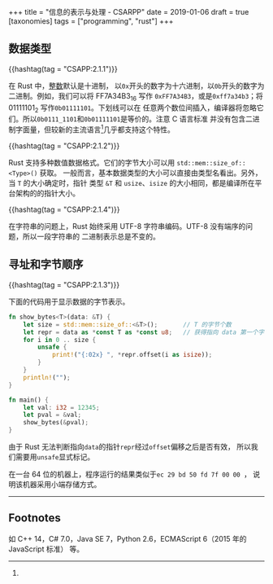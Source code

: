 +++
title = "信息的表示与处理 - CSARPP"
date = 2019-01-06
draft = true
[taxonomies]
tags = ["programming", "rust"]
+++

<!-- more -->


## 数据类型

{{hashtag(tag = "CSAPP:2.1.1")}}

在 Rust 中，[整数](https://doc.rust-lang.org/reference/tokens.html#number-literals)默认是十进制，
以`0x`开头的数字为十六进制，以`0b`开头的数字为二进制。例如，我们可以将 FF7A34B3<sub>16</sub> 写作
`0xFF7A34B3`，或是`0xff7a34b3`；将 01111101<sub>2</sub> 写作`0b01111101`。下划线可以在
任意两个数位间插入，编译器将忽略它们。所以`0b0111_1101`和`0b01111101`是等价的。注意 C 语言标准
并没有包含二进制字面量，但较新的主流语言[^newer-lang]几乎都支持这个特性。

{{hashtag(tag = "CSAPP:2.1.2")}}

Rust 支持多种数值数据格式。它们的字节大小可以用 `std::mem::size_of::<Type>()` 获取。
一般而言，基本数据类型的大小可以直接由类型名看出。另外，当 `T` 的大小确定时，指针
类型 `&T` 和 `usize`、`isize` 的大小相同，都是编译所在平台架构的的指针大小。

{{hashtag(tag = "CSAPP:2.1.4")}}

在字符串的问题上，Rust 始终采用 UTF-8 字符串编码。UTF-8 没有端序的问题，所以一段字符串的
二进制表示总是不变的。

## 寻址和字节顺序

{{hashtag(tag = "CSAPP:2.1.3")}}

下面的代码用于显示数据的字节表示。

``` rust
fn show_bytes<T>(data: &T) {
    let size = std::mem::size_of::<&T>();       // T 的字节个数
    let repr = data as *const T as *const u8;   // 获得指向 data 第一个字节的指针
    for i in 0 .. size {
        unsafe {
            print!("{:02x} ", *repr.offset(i as isize));
        }
    }
    println!("");
}

fn main() {
    let val: i32 = 12345;
    let pval = &val;
    show_bytes(&pval);
}
```

由于 Rust 无法判断指向`data`的指针`repr`经过`offset`偏移之后是否有效，
所以我们需要用`unsafe`显式标记。

在一台 64 位的机器上，程序运行的结果类似于`ec 29 bd 50 fd 7f 00 00 `，
说明该机器采用小端存储方式。

---
## Footnotes
[^newer-lang]:
如 C++ 14，C# 7.0，Java SE 7，Python 2.6，ECMAScript 6（2015 年的 JavaScript 标准） 等。

